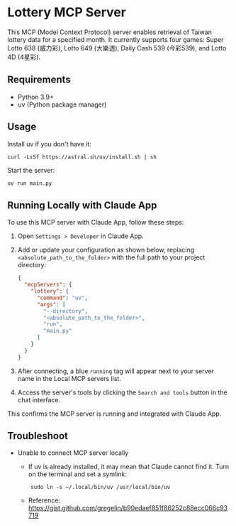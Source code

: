# Lottery MCP Server

This MCP (Model Context Protocol) server enables retrieval of Taiwan lottery data for a specified month. It currently supports four games: Super Lotto 638 (威力彩), Lotto 649 (大樂透), Daily Cash 539 (今彩539), and Lotto 4D (4星彩).

## Requirements

- Python 3.9+
- uv (Python package manager)

## Usage

Install uv if you don't have it:

```
curl -LsSf https://astral.sh/uv/install.sh | sh
```

Start the server:
```bash
uv run main.py
```

## Running Locally with Claude App

To use this MCP server with Claude App, follow these steps:

1. Open `Settings > Developer` in Claude App.
2. Add or update your configuration as shown below, replacing `<absolute_path_to_the_folder>` with the full path to your project directory:

    ```json
    {
      "mcpServers": {
        "lottery": {
          "command": "uv",
          "args": [
            "--directory",
            "<absolute_path_to_the_folder>",
            "run",
            "main.py"
          ]
        }
      }
    }
    ```

3. After connecting, a blue `running` tag will appear next to your server name in the Local MCP servers list.
4. Access the server's tools by clicking the `Search and tools` button in the chat interface.

This confirms the MCP server is running and integrated with Claude App.

## Troubleshoot

- Unable to connect MCP server locally
    - If uv is already installed, it may mean that Claude cannot find it. Turn on the terminal and set a symlink:
    
    ```
        sudo ln -s ~/.local/bin/uv /usr/local/bin/uv
    ```

    - Reference: https://gist.github.com/gregelin/b90edaef851f86252c88ecc066c93719